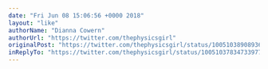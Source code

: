 ```yaml
---
date: "Fri Jun 08 15:06:56 +0000 2018"
layout: "like"
authorName: "Dianna Cowern"
authorUrl: "https://twitter.com/thephysicsgirl"
originalPost: "https://twitter.com/thephysicsgirl/status/1005103890893684739"
inReplyTo: "https://twitter.com/thephysicsgirl/status/1005103783473397760"
---
```

